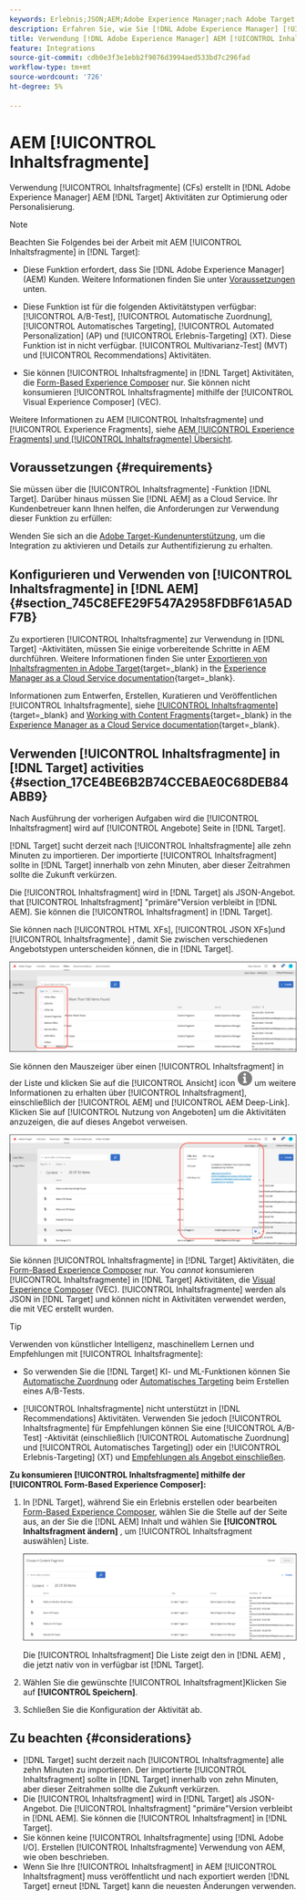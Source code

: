 ```yaml
---
keywords: Erlebnis;JSON;AEM;Adobe Experience Manager;nach Adobe Target exportieren;Inhaltsfragmente;Fragmente;CF;cf
description: Erfahren Sie, wie Sie [!DNL Adobe Experience Manager] [!UICONTROL Inhaltsfragmente] in [!DNL Adobe Target] Aktivitäten.
title: Verwendung [!DNL Adobe Experience Manager] AEM [!UICONTROL Inhaltsfragmente]?
feature: Integrations
source-git-commit: cdb0e3f3e1ebb2f9076d3994aed533bd7c296fad
workflow-type: tm+mt
source-wordcount: '726'
ht-degree: 5%

---
```


# AEM [!UICONTROL Inhaltsfragmente]

Verwendung [!UICONTROL Inhaltsfragmente] (CFs) erstellt in [!DNL Adobe Experience Manager] AEM [!DNL Target] Aktivitäten zur Optimierung oder Personalisierung.

>[!NOTE]
>
>Beachten Sie Folgendes bei der Arbeit mit AEM [!UICONTROL Inhaltsfragmente] in [!DNL Target]:
> 
>* Diese Funktion erfordert, dass Sie [!DNL Adobe Experience Manager] (AEM) Kunden. Weitere Informationen finden Sie unter [Voraussetzungen](#section_AE6F0971E1574B3AA324003599B96E5A) unten.
>
>* Diese Funktion ist für die folgenden Aktivitätstypen verfügbar: [!UICONTROL A/B-Test], [!UICONTROL Automatische Zuordnung], [!UICONTROL Automatisches Targeting], [!UICONTROL Automated Personalization] (AP) und [!UICONTROL Erlebnis-Targeting] (XT). Diese Funktion ist in nicht verfügbar. [!UICONTROL Multivarianz-Test] (MVT) und [!UICONTROL Recommendations] Aktivitäten.
>
>* Sie können [!UICONTROL Inhaltsfragmente] in [!DNL Target] Aktivitäten, die [Form-Based Experience Composer](/help/main/c-experiences/form-experience-composer.md) nur. Sie können nicht konsumieren [!UICONTROL Inhaltsfragmente] mithilfe der [!UICONTROL Visual Experience Composer] (VEC).


Weitere Informationen zu AEM [!UICONTROL Inhaltsfragmente] und [!UICONTROL Experience Fragments], siehe [AEM [!UICONTROL Experience Fragments] und [!UICONTROL Inhaltsfragmente] Übersicht](/help/main/c-integrating-target-with-mac/aem/aem-experience-and-content-fragments.md).

## Voraussetzungen  {#requirements}

Sie müssen über die [!UICONTROL Inhaltsfragmente] -Funktion [!DNL Target]. Darüber hinaus müssen Sie [!DNL AEM] as a Cloud Service. Ihr Kundenbetreuer kann Ihnen helfen, die Anforderungen zur Verwendung dieser Funktion zu erfüllen:

Wenden Sie sich an die [Adobe Target-Kundenunterstützung](/help/main/cmp-resources-and-contact-information.md#reference_ACA3391A00EF467B87930A450050077C), um die Integration zu aktivieren und Details zur Authentifizierung zu erhalten.

## Konfigurieren und Verwenden von [!UICONTROL Inhaltsfragmente] in [!DNL AEM] {#section_745C8EFE29F547A2958FDBF61A5ADF7B}

Zu exportieren [!UICONTROL Inhaltsfragmente] zur Verwendung in [!DNL Target] -Aktivitäten, müssen Sie einige vorbereitende Schritte in AEM durchführen. Weitere Informationen finden Sie unter [Exportieren von Inhaltsfragmenten in Adobe Target](https://experienceleague.adobe.com/docs/experience-manager-cloud-service/content/sites/integrations/content-fragments-target.html){target=_blank} in the [Experience Manager as a Cloud Service documentation](https://experienceleague.adobe.com/docs/experience-manager-cloud-service/content/home.html){target=_blank}.

Informationen zum Entwerfen, Erstellen, Kuratieren und Veröffentlichen [!UICONTROL Inhaltsfragmente], siehe [[!UICONTROL Inhaltsfragmente]](https://experienceleague.adobe.com/docs/experience-manager-cloud-service/content/sites/authoring/fundamentals/content-fragments.html?lang=en){target=_blank} and [Working with Content Fragments](https://experienceleague.adobe.com/docs/experience-manager-cloud-service/content/sites/administering/content-fragments/content-fragments.html){target=_blank} in the [Experience Manager as a Cloud Service documentation](https://experienceleague.adobe.com/docs/experience-manager-cloud-service/content/home.html){target=_blank}.

## Verwenden [!UICONTROL Inhaltsfragmente] in [!DNL Target] activities {#section_17CE4BE6B2B74CCEBAE0C68DEB84ABB9}

Nach Ausführung der vorherigen Aufgaben wird die [!UICONTROL Inhaltsfragment] wird auf [!UICONTROL Angebote] Seite in [!DNL Target].

[!DNL Target] sucht derzeit nach [!UICONTROL Inhaltsfragmente] alle zehn Minuten zu importieren. Der importierte [!UICONTROL Inhaltsfragment] sollte in [!DNL Target] innerhalb von zehn Minuten, aber dieser Zeitrahmen sollte die Zukunft verkürzen.

Die [!UICONTROL Inhaltsfragment] wird in [!DNL Target] als JSON-Angebot. that [!UICONTROL Inhaltsfragment] &quot;primäre&quot;Version verbleibt in [!DNL AEM]. Sie können die [!UICONTROL Inhaltsfragment] in [!DNL Target].

Sie können nach [!UICONTROL HTML XFs], [!UICONTROL JSON XFs]und [!UICONTROL Inhaltsfragmente] , damit Sie zwischen verschiedenen Angebotstypen unterscheiden können, die in [!DNL Target].

![Filtern nach Inhaltsfragmenttypen: HTML oder JSON in der Target-Benutzeroberfläche](/help/main/c-integrating-target-with-mac/aem/assets/fragment-types.png)

Sie können den Mauszeiger über einen [!UICONTROL Inhaltsfragment] in der Liste und klicken Sie auf die [!UICONTROL Ansicht] icon ![Infosymbol](/help/main/c-integrating-target-with-mac/aem/assets/icon-info.png) um weitere Informationen zu erhalten über [!UICONTROL Inhaltsfragment], einschließlich der [!UICONTROL AEM] und [!UICONTROL AEM Deep-Link]. Klicken Sie auf [!UICONTROL Nutzung von Angeboten] um die Aktivitäten anzuzeigen, die auf dieses Angebot verweisen.

![Popup mit Inhaltsfragmentinformationen](/help/main/c-integrating-target-with-mac/aem/assets/cf-info-popup.png)

Sie können [!UICONTROL Inhaltsfragmente] in [!DNL Target] Aktivitäten, die [Form-Based Experience Composer](/help/main/c-experiences/form-experience-composer.md) nur. You *cannot* konsumieren [!UICONTROL Inhaltsfragmente] in [!DNL Target] Aktivitäten, die [Visual Experience Composer](/help/main/c-experiences/c-visual-experience-composer/visual-experience-composer.md) (VEC). [!UICONTROL Inhaltsfragmente] werden als JSON in [!DNL Target] und können nicht in Aktivitäten verwendet werden, die mit VEC erstellt wurden.

>[!TIP]
>
>Verwenden von künstlicher Intelligenz, maschinellem Lernen und Empfehlungen mit [!UICONTROL Inhaltsfragmente]:
>
>* So verwenden Sie die [!DNL Target] KI- und ML-Funktionen können Sie [Automatische Zuordnung](/help/main/c-activities/automated-traffic-allocation/automated-traffic-allocation.md#concept_A1407678796B4C569E94CBA8A9F7F5D4) oder [Automatisches Targeting](/help/main/c-activities/auto-target/auto-target-to-optimize.md) beim Erstellen eines A/B-Tests.
>
>* [!UICONTROL Inhaltsfragmente] nicht unterstützt in [!DNL Recommendations] Aktivitäten. Verwenden Sie jedoch [!UICONTROL Inhaltsfragmente] für Empfehlungen können Sie eine [!UICONTROL A/B-Test] -Aktivität (einschließlich [!UICONTROL Automatische Zuordnung] und [!UICONTROL Automatisches Targeting]) oder ein [!UICONTROL Erlebnis-Targeting] (XT) und [Empfehlungen als Angebot einschließen](/help/main/c-recommendations/recommendations-as-an-offer.md).


**Zu konsumieren [!UICONTROL Inhaltsfragmente] mithilfe der [!UICONTROL Form-Based Experience Composer]:**

1. In [!DNL Target], während Sie ein Erlebnis erstellen oder bearbeiten [Form-Based Experience Composer](/help/main/c-experiences/form-experience-composer.md#task_FAC842A6535045B68B4C1AD3E657E56E), wählen Sie die Stelle auf der Seite aus, an der Sie die [!DNL AEM] Inhalt und wählen Sie **[!UICONTROL Inhaltsfragment ändern]** , um [!UICONTROL Inhaltsfragment auswählen] Liste.

   ![Bild &quot;content_fragment_list&quot;](/help/main/c-integrating-target-with-mac/aem/assets/choose-content-fragment.png)

   Die [!UICONTROL Inhaltsfragment] Die Liste zeigt den in [!DNL AEM] , die jetzt nativ von in verfügbar ist [!DNL Target].

1. Wählen Sie die gewünschte [!UICONTROL Inhaltsfragment]Klicken Sie auf **[!UICONTROL Speichern]**.
1. Schließen Sie die Konfiguration der Aktivität ab.

## Zu beachten {#considerations}

* [!DNL Target] sucht derzeit nach [!UICONTROL Inhaltsfragmente] alle zehn Minuten zu importieren. Der importierte [!UICONTROL Inhaltsfragment] sollte in [!DNL Target] innerhalb von zehn Minuten, aber dieser Zeitrahmen sollte die Zukunft verkürzen.
* Die [!UICONTROL Inhaltsfragment] wird in [!DNL Target] als JSON-Angebot. Die [!UICONTROL Inhaltsfragment] &quot;primäre&quot;Version verbleibt in [!DNL AEM]. Sie können die [!UICONTROL Inhaltsfragment] in [!DNL Target].
* Sie können keine [!UICONTROL Inhaltsfragmente] using [!DNL Adobe I/O]. Erstellen [!UICONTROL Inhaltsfragmente] Verwendung von AEM, wie oben beschrieben.
* Wenn Sie Ihre [!UICONTROL Inhaltsfragment] in AEM [!UICONTROL Inhaltsfragment] muss veröffentlicht und nach exportiert werden [!DNL Target] erneut [!DNL Target] kann die neuesten Änderungen verwenden.